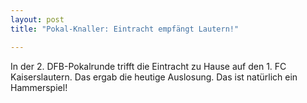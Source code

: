 ```yaml
---
layout: post
title: "Pokal-Knaller: Eintracht empfängt Lautern!"

---
```


In der 2. DFB-Pokalrunde trifft die Eintracht zu Hause auf den 1. FC Kaiserslautern. Das ergab die heutige Auslosung. Das ist natürlich ein Hammerspiel!


